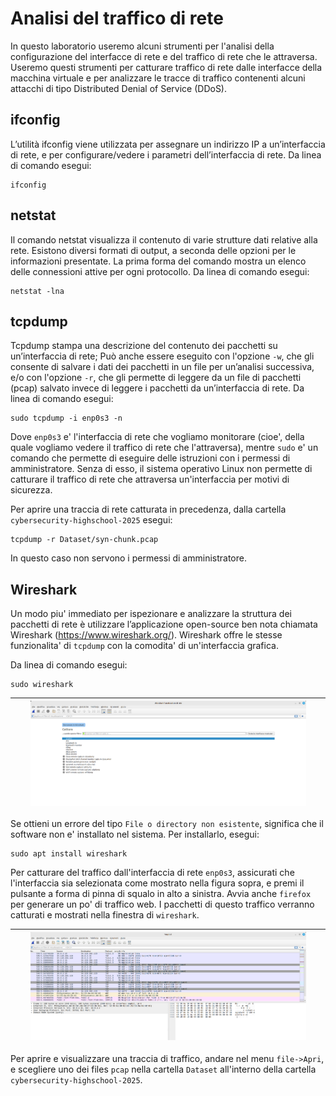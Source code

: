 # Analisi del traffico di rete 
In questo laboratorio useremo alcuni strumenti per l'analisi della configurazione del interfacce di rete e del traffico di rete che le attraversa. Useremo questi strumenti per catturare traffico di rete dalle interfacce della macchina virtuale e per analizzare le tracce di traffico contenenti alcuni attacchi di tipo Distributed Denial of Service (DDoS).

## ifconfig
L’utilità ifconfig viene utilizzata per assegnare un indirizzo IP a un’interfaccia di rete, e per configurare/vedere i parametri dell’interfaccia di rete. 
Da linea di comando esegui:
```
ifconfig
```

## netstat
Il comando netstat visualizza il contenuto di varie strutture dati relative alla rete. Esistono diversi formati di output, a seconda delle opzioni per le informazioni presentate. La prima forma del comando mostra un elenco delle connessioni attive per ogni protocollo. Da linea di comando esegui:
```
netstat -lna
```

## tcpdump
Tcpdump stampa una descrizione del contenuto dei pacchetti su un’interfaccia di rete; Può anche essere eseguito con l'opzione ```-w```, che gli consente di salvare i dati dei pacchetti in un file per un’analisi successiva, 
e/o con l'opzione ```-r```, che gli permette di leggere da un file di pacchetti (pcap) salvato invece di leggere i pacchetti da un’interfaccia di rete. Da linea di comando esegui:
```
sudo tcpdump -i enp0s3 -n
```
Dove ```enp0s3``` e' l'interfaccia di rete che vogliamo monitorare (cioe', della quale vogliamo vedere il traffico di rete che l'attraversa), mentre ```sudo``` e' un comando che permette di eseguire delle istruzioni con i permessi di amministratore. Senza di esso, il sistema operativo Linux non permette di catturare il traffico di rete che attraversa un'interfaccia per motivi di sicurezza.

Per aprire una traccia di rete catturata in precedenza, dalla cartella ```cybersecurity-highschool-2025``` esegui:
```
tcpdump -r Dataset/syn-chunk.pcap
```
In questo caso non servono i permessi di amministratore.


## Wireshark

Un modo piu' immediato per ispezionare e analizzare la struttura dei pacchetti di rete è utilizzare l’applicazione open-source ben nota chiamata Wireshark (https://www.wireshark.org/).
Wireshark offre le stesse funzionalita' di ```tcpdump``` con la comodita' di un'interfaccia grafica.

Da linea di comando esegui:
```
sudo wireshark
```
| <img src="./wireshark-home.png" width="90%">  |
|--|

Se ottieni un errore del tipo ```File o directory non esistente```, significa che il software non e' installato nel sistema. Per installarlo, esegui:
```
sudo apt install wireshark
```

Per catturare del traffico dall'interfaccia di rete ```enp0s3```, assicurati che l'interfaccia sia selezionata come mostrato nella figura sopra, e premi il pulsante a forma di pinna di squalo in alto a sinistra.
Avvia anche ```firefox``` per generare un po' di traffico web. I pacchetti di questo traffico verranno catturati e mostrati nella finestra di ```wireshark```.

| <img src="./wireshark-capture.png" width="90%">  |
|--|

Per aprire e visualizzare una traccia di traffico, andare nel menu ```file->Apri```, e scegliere uno dei files ```pcap``` nella cartella ```Dataset``` all'interno della cartella ```cybersecurity-highschool-2025```.